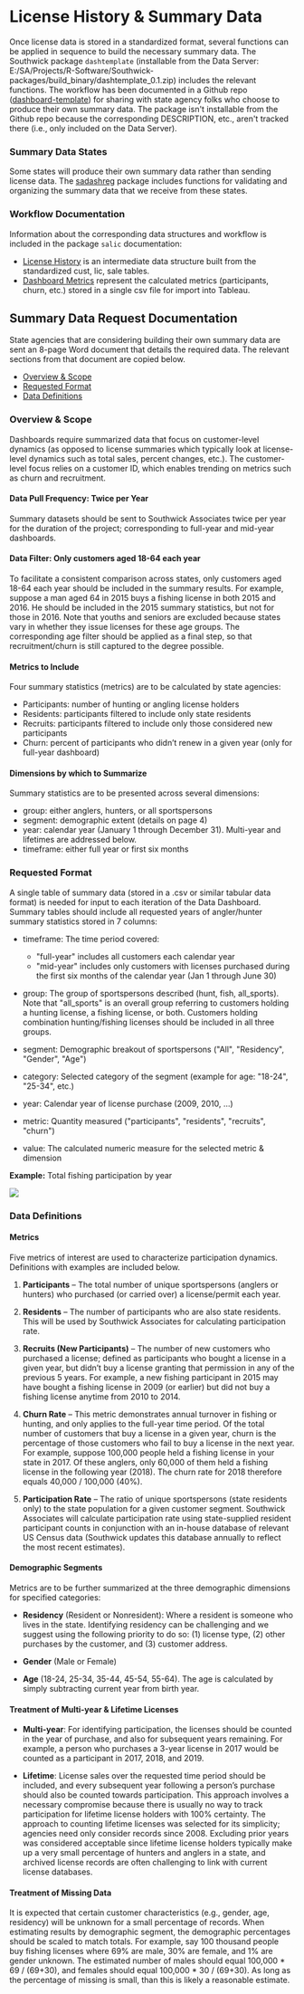 
# License History & Summary Data

Once license data is stored in a standardized format, several functions can be applied in sequence to build the necessary summary data. The Southwick package `dashtemplate`  (installable from the Data Server: E:/SA/Projects/R-Software/Southwick-packages/build_binary/dashtemplate_0.1.zip) includes the relevant functions. The workflow has been documented in a Github repo ([dashboard-template](https://github.com/southwick-associates/dashboard-template)) for sharing with state agency folks who choose to produce their own summary data. The package isn't installable from the Github repo because the corresponding DESCRIPTION, etc., aren't tracked there (i.e., only included on the Data Server).

### Summary Data States

Some states will produce their own summary data rather than sending license data. The [sadashreg](https://github.com/southwick-associates/sadashreg) package includes functions for validating and organizing the summary data that we receive from these states.

### Workflow Documentation

Information about the corresponding data structures and workflow is included in the package `salic` documentation:

- [License History](https://southwick-associates.github.io/salic/articles/salic.html#license-history) is an intermediate data structure built from the standardized cust, lic, sale tables.
- [Dashboard Metrics](https://southwick-associates.github.io/salic/articles/salic.html#dashboard-metrics) represent the calculated metrics (participants, churn, etc.) stored in a single csv file for import into Tableau.

## Summary Data Request Documentation

State agencies that are considering building their own summary data are sent an 8-page Word document that details the required data. The relevant sections from that document are copied below.

- [Overview & Scope](#overview-&-scope)
- [Requested Format](#requested-format)
- [Data Definitions](#data-definitions)

### Overview & Scope

Dashboards require summarized data that focus on customer-level dynamics (as opposed to license summaries which typically look at license-level dynamics such as total sales, percent changes, etc.). The customer-level focus relies on a customer ID, which enables trending on metrics such as churn and recruitment.

#### Data Pull Frequency: Twice per Year

Summary datasets should be sent to Southwick Associates twice per year for the duration of the project; corresponding to full-year and mid-year dashboards.

#### Data Filter: Only customers aged 18-64 each year

To facilitate a consistent comparison across states, only customers aged 18-64 each year should be included in the summary results. For example, suppose a man aged 64 in 2015 buys a fishing license in both 2015 and 2016. He should be included in the 2015 summary statistics, but not for those in 2016. Note that youths and seniors are excluded because states vary in whether they issue licenses for these age groups. The corresponding age filter should be applied as a final step, so that recruitment/churn is still captured to the degree possible.

#### Metrics to Include

Four summary statistics (metrics) are to be calculated by state agencies:

- Participants: number of hunting or angling license holders
- Residents: participants filtered to include only state residents
- Recruits: participants filtered to include only those considered new participants
- Churn: percent of participants who didn’t renew in a given year (only for full-year dashboard)

#### Dimensions by which to Summarize

Summary statistics are to be presented across several dimensions:

- group: either anglers, hunters, or all sportspersons
- segment: demographic extent (details on page 4)
- year: calendar year (January 1 through December 31). Multi-year and lifetimes are addressed below.
- timeframe: either full year or first six months

### Requested Format

A single table of summary data (stored in a .csv or similar tabular data format) is needed for input to each iteration of the Data Dashboard. Summary tables should include all requested years of angler/hunter summary statistics stored in 7 columns:

- timeframe: The time period covered:
    + "full-year" includes all customers each calendar year
    + "mid-year" includes only customers with licenses purchased during the first six months of the calendar year (Jan 1 through June 30) 
    
- group: The group of sportspersons described (hunt, fish, all_sports). Note that "all_sports" is an overall group referring to customers holding a hunting license, a fishing license, or both. Customers holding combination hunting/fishing licenses should be included in all three groups.

- segment: Demographic breakout of sportspersons ("All", "Residency", "Gender", "Age")

- category: Selected category of the segment (example for age: "18-24", "25-34", etc.)

- year: Calendar year of license purchase (2009, 2010, …)

- metric: Quantity measured ("participants", "residents", "recruits", "churn")

- value: The calculated numeric measure for the selected metric & dimension

**Example:** Total fishing participation by year

![](img/dashboard-metrics.png)

### Data Definitions

#### Metrics

Five metrics of interest are used to characterize participation dynamics. Definitions with examples are included below.

1. **Participants** – The total number of unique sportspersons (anglers or hunters) who purchased (or carried over) a license/permit each year.

2. **Residents** – The number of participants who are also state residents. This will be used by Southwick Associates for calculating participation rate.

3. **Recruits (New Participants)** – The number of new customers who purchased a license; defined as participants who bought a license in a given year, but didn’t buy a license granting that permission in any of the previous 5 years. For example, a new fishing participant in 2015 may have bought a fishing license in 2009 (or earlier) but did not buy a fishing license anytime from 2010 to 2014.

4. **Churn Rate** – This metric demonstrates annual turnover in fishing or hunting, and only applies to the full-year time period. Of the total number of customers that buy a license in a given year, churn is the percentage of those customers who fail to buy a license in the next year. For example, suppose 100,000 people held a fishing license in your state in 2017. Of these anglers, only 60,000 of them held a fishing license in the following year (2018). The churn rate for 2018 therefore equals 40,000 / 100,000 (40%).

5. **Participation Rate** – The ratio of unique sportspersons (state residents only) to the state population for a given customer segment. Southwick Associates will calculate participation rate using state-supplied resident participant counts in conjunction with an in-house database of relevant US Census data (Southwick updates this database annually to reflect the most recent estimates).

#### Demographic Segments

Metrics are to be further summarized at the three demographic dimensions for specified categories:

- **Residency** (Resident or Nonresident): Where a resident is someone who lives in the state. Identifying residency can be challenging and we suggest using the following priority to do so: (1) license type, (2) other purchases by the customer, and (3) customer address.

- **Gender** (Male or Female)

- **Age** (18-24, 25-34, 35-44, 45-54, 55-64). The age is calculated by simply subtracting current year from birth year.

#### Treatment of Multi-year & Lifetime Licenses

- **Multi-year**: For identifying participation, the licenses should be counted in the year of purchase, and also for subsequent years remaining. For example, a person who purchases a 3-year license in 2017 would be counted as a participant in 2017, 2018, and 2019.

- **Lifetime**: License sales over the requested time period should be included, and every subsequent year following a person’s purchase should also be counted towards participation. This approach involves a necessary compromise because there is usually no way to track participation for lifetime license holders with 100% certainty. The approach to counting lifetime licenses was selected for its simplicity; agencies need only consider records since 2008. Excluding prior years was considered acceptable since lifetime license holders typically make up a very small percentage of hunters and anglers in a state, and archived license records are often challenging to link with current license databases.

#### Treatment of Missing Data

It is expected that certain customer characteristics (e.g., gender, age, residency) will be unknown for a small percentage of records. When estimating results by demographic segment, the demographic percentages should be scaled to match totals. For example, say 100 thousand people buy fishing licenses where 69% are male, 30% are female, and 1% are gender unknown. The estimated number of males should equal 100,000 * 69 / (69+30), and females should equal 100,000 * 30 / (69+30). As long as the percentage of missing is small, than this is likely a reasonable estimate.

